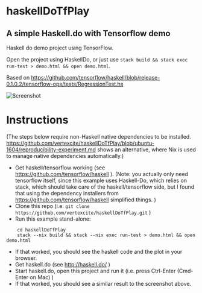 # haskellDoTfPlay
## A simple Haskell.do with Tensorflow demo

Haskell do demo project using TensorFlow.

Open the project using HaskellDo, or just use `stack build && stack exec run-test > demo.html && open demo.html`.

Based on https://github.com/tensorflow/haskell/blob/release-0.1.0.2/tensorflow-ops/tests/RegressionTest.hs

![Screenshot](https://files.gitter.im/theam/haskell-do/jR0L/image.png)


# Instructions
(The steps below require non-Haskell native dependencies to be installed.  https://github.com/vertexcite/haskellDoTfPlay/blob/ubuntu-1604/reproducibility-experiment.md shows an alternative, where Nix is used to manage native dependencies automatically.)
* Get haskell/tensorflow working (see https://github.com/tensorflow/haskell ).  (Note: you actually only need tensorflow itself, since this example uses Haskell-Do, which relies on stack, which should take care of the haskell/tensorflow side, but I found that using the dependency installers from https://github.com/tensorflow/haskell simplified things. )
* Clone this repo (i.e. `git clone https://github.com/vertexcite/haskellDoTfPlay.git` )
* Run this example stand-alone: 
```
    cd haskellDoTfPlay
    stack --nix build && stack --nix exec run-test > demo.html && open demo.html
```
* If that worked, you should see the haskell code and the plot in your browser.
* Get haskell.do (see http://haskell.do/ )
* Start haskell.do, open this project and run it (i.e. press Ctrl-Enter (Cmd-Enter on Mac) )
* If that worked, you should see a similar result to the screenshot above.
